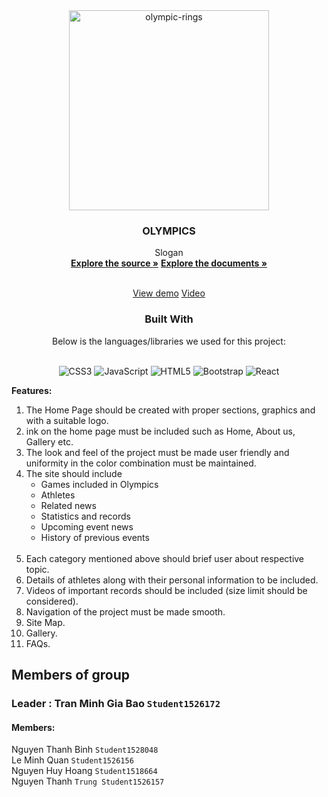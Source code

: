 <div  align="center">
<img width="320" height="320" src="https://img.icons8.com/officel/480/olympic-rings.png" alt="olympic-rings"/>

<h3> OLYMPICS </h3>

 Slogan
  <br  />
  <a  href="https://github.com/ZeroHunter957/olympics-eproject/tree/master"><strong>Explore the source »</strong></a>
  <a  href="https://github.com/ZeroHunter957/olympics-eproject/tree/master/documents" target="_blank"><strong>Explore the documents »</strong></a>

  <br  /><a  href="https://1olympics-eproject.vercel.app/" target="_blank">View demo</a>
  <a  href="https://youtu.be/WlAz7QwCq1k" width="640" height="480" allow="autoplay" target="_blank">Video</a>


<h3>Built With</h3>
Below is the languages/libraries we used for this project: <br/><br/>

![CSS3](https://img.shields.io/badge/css3-%231572B6.svg?style=for-the-badge&logo=css3&logoColor=white) ![JavaScript](https://img.shields.io/badge/javascript-%23323330.svg?style=for-the-badge&logo=javascript&logoColor=%23F7DF1E) ![HTML5](https://img.shields.io/badge/html5-%23E34F26.svg?style=for-the-badge&logo=html5&logoColor=white) ![Bootstrap](https://img.shields.io/badge/bootstrap-%23563D7C.svg?style=for-the-badge&logo=bootstrap&logoColor=white) ![React](https://img.shields.io/badge/react-%2320232a.svg?style=for-the-badge&logo=react&logoColor=%2361DAFB)

</div>

**Features:**
<ol>
<li>
The Home Page should be created with proper sections, graphics and with a suitable logo.</br>
</li>
<li>
ink on the home page must be included such as Home, About us, Gallery etc.</br>
</li>
<li>
The look and feel of the project must be made user friendly and uniformity in the color combination must be maintained.</br>
</li>
<li>
The site should include
  <ul>
    <li>Games included in Olympics</li>
    <li>Athletes</li>
    <li>Related news</li>
    <li>Statistics and records</li>
    <li>Upcoming event news</li>
    <li>History of previous events</li>
  </ul></br>
</li>
<li>
Each category mentioned above should brief user about respective topic.</br>
</li>
<li>
Details of athletes along with their personal information to be included.</br>
</li>
<li>
Videos of important records should be included (size limit should be considered).</br>
</li>
<li>
Navigation of the project must be made smooth.</br>
</li>
<li>
Site Map.
</li>
  <li>
Gallery.
</li>
  <li>
FAQs.
</li>
</ol>

 ## Members of group
 ### Leader : Tran Minh Gia Bao `Student1526172`
#### Members:
Nguyen Thanh Binh `Student1528048` <br/>
Le Minh Quan `Student1526156` <br/>
Nguyen Huy Hoang `Student1518664` <br/>
Nguyen Thanh `Trung Student1526157`
